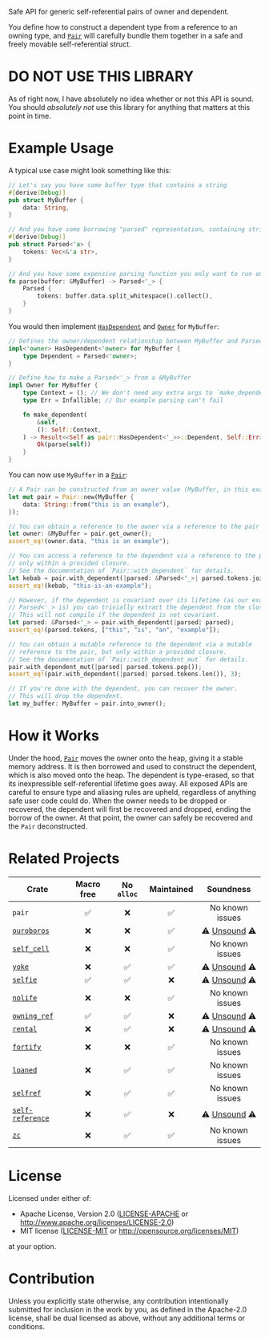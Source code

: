 Safe API for generic self-referential pairs of owner and dependent.

You define how to construct a dependent type from a reference to an owning type,
and [`Pair`] will carefully bundle them together in a safe and freely movable
self-referential struct.

# DO NOT USE THIS LIBRARY

As of right now, I have absolutely no idea whether or not this API is sound. You
should *absolutely not* use this library for anything that matters at this point
in time.

# Example Usage

A typical use case might look something like this:
```rust
// Let's say you have some buffer type that contains a string
#[derive(Debug)]
pub struct MyBuffer {
    data: String,
}

// And you have some borrowing "parsed" representation, containing string slices
#[derive(Debug)]
pub struct Parsed<'a> {
    tokens: Vec<&'a str>,
}

// And you have some expensive parsing function you only want to run once
fn parse(buffer: &MyBuffer) -> Parsed<'_> {
    Parsed {
        tokens: buffer.data.split_whitespace().collect(),
    }
}
```

You would then implement [`HasDependent`] and [`Owner`] for `MyBuffer`:
```rust
// Defines the owner/dependent relationship between MyBuffer and Parsed<'_>
impl<'owner> HasDependent<'owner> for MyBuffer {
    type Dependent = Parsed<'owner>;
}

// Define how to make a Parsed<'_> from a &MyBuffer
impl Owner for MyBuffer {
    type Context = (); // We don't need any extra args to `make_dependent`
    type Err = Infallible; // Our example parsing can't fail

    fn make_dependent(
        &self,
        (): Self::Context,
    ) -> Result<<Self as pair::HasDependent<'_>>::Dependent, Self::Err> {
        Ok(parse(self))
    }
}
```

You can now use `MyBuffer` in a [`Pair`]:
```rust
// A Pair can be constructed from an owner value (MyBuffer, in this example)
let mut pair = Pair::new(MyBuffer {
    data: String::from("this is an example"),
});

// You can obtain a reference to the owner via a reference to the pair
let owner: &MyBuffer = pair.get_owner();
assert_eq!(owner.data, "this is an example");

// You can access a reference to the dependent via a reference to the pair, but
// only within a provided closure.
// See the documentation of `Pair::with_dependent` for details.
let kebab = pair.with_dependent(|parsed: &Parsed<'_>| parsed.tokens.join("-"));
assert_eq!(kebab, "this-is-an-example");

// However, if the dependent is covariant over its lifetime (as our example
// Parsed<'_> is) you can trivially extract the dependent from the closure.
// This will not compile if the dependent is not covariant.
let parsed: &Parsed<'_> = pair.with_dependent(|parsed| parsed);
assert_eq!(parsed.tokens, ["this", "is", "an", "example"]);

// You can obtain a mutable reference to the dependent via a mutable
// reference to the pair, but only within a provided closure.
// See the documentation of `Pair::with_dependent_mut` for details.
pair.with_dependent_mut(|parsed| parsed.tokens.pop());
assert_eq!(pair.with_dependent(|parsed| parsed.tokens.len()), 3);

// If you're done with the dependent, you can recover the owner.
// This will drop the dependent.
let my_buffer: MyBuffer = pair.into_owner();
```

# How it Works

Under the hood, [`Pair`] moves the owner onto the heap, giving it a stable
memory address. It is then borrowed and used to construct the dependent, which
is also moved onto the heap. The dependent is type-erased, so that its
inexpressible self-referential lifetime goes away. All exposed APIs are careful
to ensure type and aliasing rules are upheld, regardless of anything safe user
code could do. When the owner needs to be dropped or recovered, the dependent
will first be recovered and dropped, ending the borrow of the owner. At that
point, the owner can safely be recovered and the `Pair` deconstructed.

# Related Projects

| Crate | Macro free | No `alloc` | Maintained | Soundness |
| ----- | :--------: | :-------------: | :--------: | :-------: |
| `pair` | ✅ | ❌ | ✅ | No known issues |
| [`ouroboros`](https://crates.io/crates/ouroboros) | ❌ | ❌ | ✅ | ⚠️ [Unsound](https://github.com/someguynamedjosh/ouroboros/issues/122) ⚠️ |
| [`self_cell`](https://crates.io/crates/self_cell) | ❌ | ❌ | ✅ | No known issues |
| [`yoke`](https://crates.io/crates/yoke) | ❌ | ✅ | ✅ | ⚠️ [Unsound](https://github.com/unicode-org/icu4x/issues/2095) ⚠️ |
| [`selfie`](https://crates.io/crates/selfie) | ✅ | ✅ | ❌ | ⚠️ [Unsound](https://github.com/prokopyl/selfie?tab=readme-ov-file#abandoned-this-crate-is-unsound-and-no-longer-maintained_) ⚠️ |
| [`nolife`](https://crates.io/crates/nolife) | ❌ | ❌ | ✅ | No known issues |
| [`owning_ref`](https://crates.io/crates/owning_ref) | ✅ | ✅ | ❌ | ⚠️ [Unsound](https://github.com/Kimundi/owning-ref-rs/issues/77) ⚠️ |
| [`rental`](https://crates.io/crates/rental) | ❌ | ✅ | ❌ | ⚠️ [Unsound](https://github.com/Voultapher/self_cell?tab=readme-ov-file#related-projects) ⚠️ |
| [`fortify`](https://crates.io/crates/fortify) | ❌ | ❌ | ✅ | No known issues |
| [`loaned`](https://crates.io/crates/loaned) | ❌ | ✅ | ✅ | No known issues |
| [`selfref`](https://crates.io/crates/selfref) | ❌ | ✅ | ✅ | No known issues |
| [`self-reference`](https://crates.io/crates/self-reference) | ❌ | ✅ | ❌ | ⚠️ [Unsound](https://github.com/ArtBlnd/self-reference/issues/1) ⚠️ |
| [`zc`](https://crates.io/crates/zc) | ❌ | ✅ | ✅ | No known issues |

# License

Licensed under either of:

- Apache License, Version 2.0 ([LICENSE-APACHE](LICENSE-APACHE) or
  <http://www.apache.org/licenses/LICENSE-2.0>)
- MIT license ([LICENSE-MIT](LICENSE-MIT) or
  <http://opensource.org/licenses/MIT>)

at your option.

# Contribution

Unless you explicitly state otherwise, any contribution intentionally submitted
for inclusion in the work by you, as defined in the Apache-2.0 license, shall be
dual licensed as above, without any additional terms or conditions.

<!--
docs.rs documentation links for rendered markdown (ex, on GitHub)
These are overridden when include_str!(..)'d in lib.rs
-->
<!-- ON_RELEASE: the below links should be updated, and this comment removed -->
[`Pair`]: https://docs.rs/pair/__CRATE_VERSION_HERE__/pair/struct.Pair.html
[`Owner`]: https://docs.rs/pair/__CRATE_VERSION_HERE__/pair/trait.Owner.html
[`HasDependent`]: https://docs.rs/pair/__CRATE_VERSION_HERE__/pair/trait.HasDependent.html
